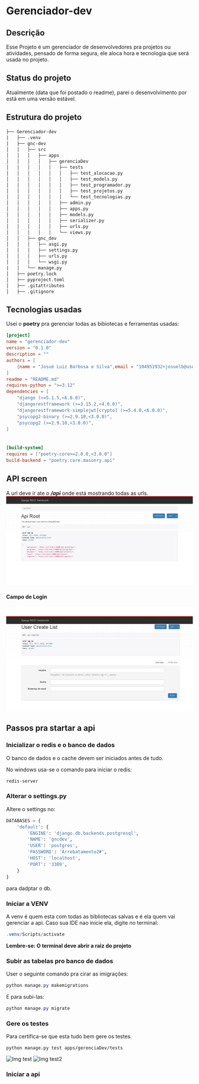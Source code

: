# Gerenciador-dev

## Descrição

Esse Projeto é um gerenciador de desenvolvedores pra projetos ou atividades,
pensado de forma segura, ele aloca hora e tecnologia que será usada no projeto.

## Status do projeto 

Atualmente (data que foi postado o readme), parei o desenvolvimento por está 
em uma versão estável.

## Estrutura do projeto 

```plaintext
├── Gerenciador-dev
|   ├── .venv
|   ├── gnc-dev
│   │   ├── src
│   │   |   ├── apps
│   │   │   │   ├── gerenciaDev
│   │   │   │   │   ├── tests
│   │   │   │   │   │   ├── test_alocacao.py
│   │   │   │   │   │   ├── test_models.py
│   │   │   │   │   │   ├── test_programador.py
│   │   │   │   │   │   ├── test_projetos.py
│   │   │   │   │   │   └── test_tecnologias.py
│   │   │   │   │   ├── admin.py
│   │   │   │   │   ├── apps.py
│   │   │   │   │   ├── models.py
│   │   │   │   │   ├── serializer.py
│   │   │   │   │   ├── urls.py
│   │   │   │   │   └── views.py
│   │   ├── gnc_dev
│   │   │   ├── asgi.py
│   │   │   ├── settings.py
│   │   │   ├── urls.py
│   │   │   └── wsgi.py
|   │   └── manage.py
│   ├── poetry.lock
│   ├── pyproject.toml
│   ├── .gitattributes
│   ├── .gitignore 
```

## Tecnologias usadas 

Usei o **poetry** pra gerenciar todas as bibiotecas e ferramentas usadas:

```.toml
[project]
name = "gerenciador-dev"
version = "0.1.0"
description = ""
authors = [
    {name = "Josué Luiz Barbosa e Silva",email = "104951932+josuelb@users.noreply.github.com"}
]
readme = "README.md"
requires-python = ">=3.12"
dependencies = [
    "django (>=5.1.5,<6.0.0)",
    "djangorestframework (>=3.15.2,<4.0.0)",
    "djangorestframework-simplejwt[crypto] (>=5.4.0,<6.0.0)",
    "psycopg2-binary (>=2.9.10,<3.0.0)",
    "psycopg2 (>=2.9.10,<3.0.0)",
]


[build-system]
requires = ["poetry-core>=2.0.0,<3.0.0"]
build-backend = "poetry.core.masonry.api"
```

## API screen

A url deve ir ate o ***/api*** onde está mostrando todas as urls.
![Img urls](https://github.com/josuelb/Gerenciador-dev/blob/main/imgs/urls.jpeg)

#### Campo de Login 

![Img authenticação](https://github.com/josuelb/Gerenciador-dev/blob/main/imgs/register.jpeg)

## Passos pra startar a api

### Inicializar o redis e o banco de dados  

O banco de dados e o cache devem ser iniciados antes de tudo.

No windows usa-se o comando para iniciar o redis:

```powershell
redis-server
```

### Alterar o settings.py

Altere o settings no:

```python
DATABASES = {
    'default': { 
        'ENGINE': 'django.db.backends.postgresql', 
        'NAME': 'gncdev', 
        'USER': 'postgres', 
        'PASSWORD': 'Arrebatamento2#', 
        'HOST': 'localhost', 
        'PORT': '3309', 
    }
}
```
para dadptar o db.

### Iniciar a VENV

A venv é quem esta com todas as bibliotecas salvas e é ela quem vai gerenciar a api.
Caso sua IDE nao inicie ela, digite no terminal:

```powershell
.venv/Scripts/activate
```

**Lembre-se: O terminal deve abrir a raiz do projeto**

### Subir as tabelas pro banco de dados

User o seguinte comando pra cirar as imigrações:

```powershell
python manage.py makemigrations
```

E para subi-las:

```powershell
python manage.py migrate
```

### Gere os testes

Para certifica-se que esta tudo bem gere os testes.

```shell
python manage.py test apps/gerenciaDev/tests
````

![Img test](https://github.com/josuelb/Gerenciador-dev/blob/main/imgs/test1.png)
![Img test2](https://github.com/josuelb/Gerenciador-dev/blob/main/imgs/test2.png)
### Iniciar a api
